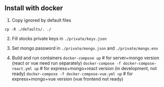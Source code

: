 ## Install with docker

1. Copy ignored by default files
```
cp -R ./defaults/. ./
```

2. Fill stocks private keys in ```./private/keys.json```

3. Set mongo password in ```./private/mongo.json``` and ```./private/mongo.env```

4. Build and run containers
```docker-compose up``` # for server+mongo version (react or vue need run separately)
```docker-compose -f docker-compose-react.yml up``` # for express+mongo+react version (in development, not ready)
```docker-compose -f docker-compose-vue.yml up``` # for express+mongo+vue version (vue frontend not ready)
